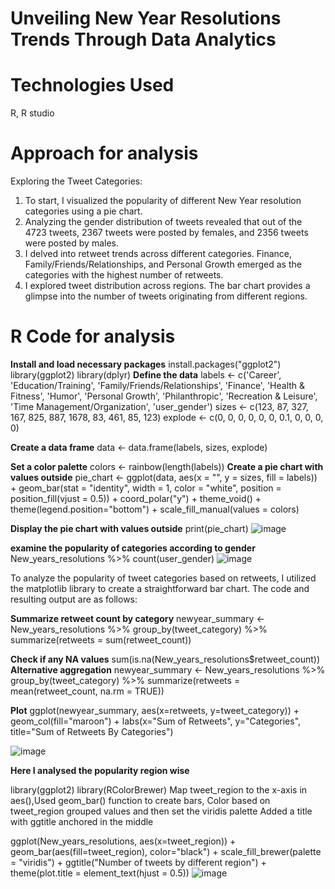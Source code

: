 # Unveiling New Year Resolutions Trends Through Data Analytics

# Technologies Used
R, R studio
# Approach for analysis
Exploring the Tweet Categories:
1) To start, I visualized the popularity of different New Year resolution categories using a pie chart. 
2) Analyzing the gender distribution of tweets revealed that out of the 4723 tweets, 2367 tweets were posted by females, and 2356 tweets were posted by males.
3) I delved into retweet trends across different categories. Finance, Family/Friends/Relationships, and Personal Growth emerged as the categories with the highest number of retweets.
4) I explored tweet distribution across regions. The bar chart provides a glimpse into the number of tweets originating from different regions. 

# R Code for analysis

**Install and load necessary packages**
install.packages("ggplot2")
library(ggplot2)
library(dplyr)
**Define the data**
labels <- c('Career', 'Education/Training', 'Family/Friends/Relationships', 'Finance',
            'Health & Fitness', 'Humor', 'Personal Growth', 'Philanthropic',
            'Recreation & Leisure', 'Time Management/Organization', 'user_gender')
sizes <- c(123, 87, 327, 167, 825, 887, 1678, 83, 461, 85, 123)
explode <- c(0, 0, 0, 0, 0, 0, 0.1, 0, 0, 0, 0)

**Create a data frame**
data <- data.frame(labels, sizes, explode)

**Set a color palette**
colors <- rainbow(length(labels))
**Create a pie chart with values outside**
pie_chart <- ggplot(data, aes(x = "", y = sizes, fill = labels)) +
  geom_bar(stat = "identity", width = 1, color = "white", position = position_fill(vjust = 0.5)) +
  coord_polar("y") +
  theme_void() +
  theme(legend.position="bottom") +
  scale_fill_manual(values = colors)

**Display the pie chart with values outside**
print(pie_chart)
![image](https://github.com/tav97/New-Year-Resolutions-analysis/assets/151886105/ee5264f3-bbc7-4fdd-b59c-708a16b0c052)

**examine the popularity of categories according to gender**
New_years_resolutions %>% 
  count(user_gender)
![image](https://github.com/tav97/New-Year-Resolutions-analysis/assets/151886105/d20d883f-fa3a-4dd5-a0f9-550ab61176ea)

To analyze the popularity of tweet categories based on retweets, 
I utilized the matplotlib library to create a straightforward bar chart. The code and resulting output are as follows:

**Summarize retweet count by category**
newyear_summary <- New_years_resolutions %>% 
  group_by(tweet_category) %>%
  summarize(retweets = sum(retweet_count))

**Check if any NA values**
sum(is.na(New_years_resolutions$retweet_count))
**Alternative aggregation**
newyear_summary <- New_years_resolutions %>%
  group_by(tweet_category) %>%
  summarize(retweets = mean(retweet_count, na.rm = TRUE))

**Plot** 
ggplot(newyear_summary, aes(x=retweets, y=tweet_category)) + 
  geom_col(fill="maroon") +
  labs(x="Sum of Retweets", 
       y="Categories",
       title="Sum of Retweets By Categories")

![image](https://github.com/tav97/New-Year-Resolutions-analysis/assets/151886105/bafc509c-5ea0-4958-bab9-4d921344918e)

**Here I analysed the popularity region wise**

library(ggplot2)
library(RColorBrewer)
Map tweet_region to the x-axis in aes(),Used geom_bar() function to create bars, Color based on tweet_region grouped values and then set the viridis palette
Added a title with ggtitle anchored in the middle

ggplot(New_years_resolutions, aes(x=tweet_region)) +
  geom_bar(aes(fill=tweet_region), color="black") + 
  scale_fill_brewer(palette = "viridis") +
  ggtitle("Number of tweets by different region") +
  theme(plot.title = element_text(hjust = 0.5))
![image](https://github.com/tav97/New-Year-Resolutions-analysis/assets/151886105/6de7e51f-2925-428d-938e-c3ce2d55adaf)


